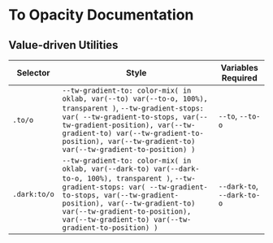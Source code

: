 # To Opacity Documentation

## Value-driven Utilities

| Selector     | Style                                                                                                                                                                                                                                                                                        | Variables Required         |
| ------------ | -------------------------------------------------------------------------------------------------------------------------------------------------------------------------------------------------------------------------------------------------------------------------------------------- | -------------------------- |
| `.to/o`      | `--tw-gradient-to: color-mix( in oklab, var(--to) var(--to-o, 100%), transparent )`, `--tw-gradient-stops: var( --tw-gradient-to-stops, var(--tw-gradient-position), var(--tw-gradient-to) var(--tw-gradient-to-position), var(--tw-gradient-to) var(--tw-gradient-to-position) )`           | `--to`, `--to-o`           |
| `.dark:to/o` | `--tw-gradient-to: color-mix( in oklab, var(--dark-to) var(--dark-to-o, 100%), transparent )`, `--tw-gradient-stops: var( --tw-gradient-to-stops, var(--tw-gradient-position), var(--tw-gradient-to) var(--tw-gradient-to-position), var(--tw-gradient-to) var(--tw-gradient-to-position) )` | `--dark-to`, `--dark-to-o` |
